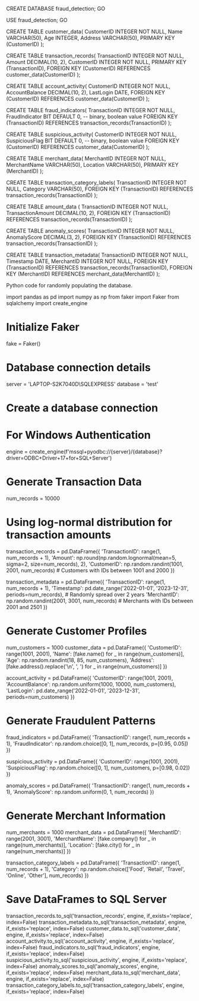 CREATE DATABASE fraud_detection;
GO

USE fraud_detection;
GO


CREATE TABLE customer_data(
    CustomerID INTEGER NOT NULL,
    Name VARCHAR(50),
    Age INTEGER,
	Address VARCHAR(50),
    PRIMARY KEY (CustomerID)
);

CREATE TABLE transaction_records(
    TransactionID INTEGER NOT NULL,
    Amount DECIMAL(10, 2),
    CustomerID INTEGER NOT NULL,
    PRIMARY KEY (TransactionID),
    FOREIGN KEY (CustomerID) REFERENCES customer_data(CustomerID)
);

CREATE TABLE account_activity(
    CustomerID INTEGER NOT NULL,
    AccountBalance DECIMAL(10, 2),
    LastLogin DATE,
    FOREIGN KEY (CustomerID) REFERENCES customer_data(CustomerID)
);

CREATE TABLE fraud_indicators(
    TransactionID INTEGER NOT NULL,
    FraudIndicator BIT DEFAULT 0, -- binary, boolean value
    FOREIGN KEY (TransactionID) REFERENCES transaction_records(TransactionID)
);

CREATE TABLE suspicious_activity(
    CustomerID INTEGER NOT NULL,
    SuspiciousFlag BIT DEFAULT 0, -- binary, boolean value
    FOREIGN KEY (CustomerID) REFERENCES customer_data(CustomerID)
);

CREATE TABLE merchant_data(
    MerchantID INTEGER NOT NULL,
    MerchantName VARCHAR(50),
    Location VARCHAR(50),
    PRIMARY KEY (MerchantID)
);

CREATE TABLE transaction_category_labels(
    TransactionID INTEGER NOT NULL,
    Category VARCHAR(50),
    FOREIGN KEY (TransactionID) REFERENCES transaction_records(TransactionID)
);

CREATE TABLE amount_data (
    TransactionID INTEGER NOT NULL,
    TransactionAmount DECIMAL(10, 2),
    FOREIGN KEY (TransactionID) REFERENCES transaction_records(TransactionID)
);

CREATE TABLE anomaly_scores(
    TransactionID INTEGER NOT NULL,
    AnomalyScore DECIMAL(3, 2),
    FOREIGN KEY (TransactionID) REFERENCES transaction_records(TransactionID)
);

CREATE TABLE transaction_metadata(
    TransactionID INTEGER NOT NULL,
    Timestamp DATE,
    MerchantID INTEGER NOT NULL,
    FOREIGN KEY (TransactionID) REFERENCES transaction_records(TransactionID),
    FOREIGN KEY (MerchantID) REFERENCES merchant_data(MerchantID)
);

Python code for randomly populating the database.

import pandas as pd
import numpy as np
from faker import Faker
from sqlalchemy import create_engine

# Initialize Faker
fake = Faker()

# Database connection details
server = 'LAPTOP-S2K7040D\\SQLEXPRESS'
database = 'test'

# Create a database connection
# For Windows Authentication
engine = create_engine(f'mssql+pyodbc://{server}/{database}?driver=ODBC+Driver+17+for+SQL+Server')

# Generate Transaction Data
num_records = 10000

# Using log-normal distribution for transaction amounts
transaction_records = pd.DataFrame({
    'TransactionID': range(1, num_records + 1),
        'Amount': np.round(np.random.lognormal(mean=5, sigma=2, size=num_records), 2),
    'CustomerID': np.random.randint(1001, 2001, num_records)  # Customers with IDs between 1001 and 2000
})


transaction_metadata = pd.DataFrame({
    'TransactionID': range(1, num_records + 1),
    'Timestamp': pd.date_range('2022-01-01', '2023-12-31', periods=num_records),  # Randomly spread over 2 years
    'MerchantID': np.random.randint(2001, 3001, num_records)  # Merchants with IDs between 2001 and 2501
})

# Generate Customer Profiles
num_customers = 1000
customer_data = pd.DataFrame({
    'CustomerID': range(1001, 2001),
    'Name': [fake.name() for _ in range(num_customers)],
    'Age': np.random.randint(18, 85, num_customers),
    'Address': [fake.address().replace('\n', ', ') for _ in range(num_customers)]
})

account_activity = pd.DataFrame({
    'CustomerID': range(1001, 2001),
    'AccountBalance': np.random.uniform(1000, 10000, num_customers),
    'LastLogin': pd.date_range('2022-01-01', '2023-12-31', periods=num_customers)
})

# Generate Fraudulent Patterns
fraud_indicators = pd.DataFrame({
    'TransactionID': range(1, num_records + 1),
    'FraudIndicator': np.random.choice([0, 1], num_records, p=[0.95, 0.05])
})

suspicious_activity = pd.DataFrame({
    'CustomerID': range(1001, 2001),
    'SuspiciousFlag': np.random.choice([0, 1], num_customers, p=[0.98, 0.02])
})

anomaly_scores = pd.DataFrame({
    'TransactionID': range(1, num_records + 1),
    'AnomalyScore': np.random.uniform(0, 1, num_records)
})

# Generate Merchant Information
num_merchants = 1000
merchant_data = pd.DataFrame({
    'MerchantID': range(2001, 3001),
    'MerchantName': [fake.company() for _ in range(num_merchants)],
    'Location': [fake.city() for _ in range(num_merchants)]
})

transaction_category_labels = pd.DataFrame({
    'TransactionID': range(1, num_records + 1),
    'Category': np.random.choice(['Food', 'Retail', 'Travel', 'Online', 'Other'], num_records)
})

# Save DataFrames to SQL Server
transaction_records.to_sql('transaction_records', engine, if_exists='replace', index=False)
transaction_metadata.to_sql('transaction_metadata', engine, if_exists='replace', index=False)
customer_data.to_sql('customer_data', engine, if_exists='replace', index=False)
account_activity.to_sql('account_activity', engine, if_exists='replace', index=False)
fraud_indicators.to_sql('fraud_indicators', engine, if_exists='replace', index=False)
suspicious_activity.to_sql('suspicious_activity', engine, if_exists='replace', index=False)
anomaly_scores.to_sql('anomaly_scores', engine, if_exists='replace', index=False)
merchant_data.to_sql('merchant_data', engine, if_exists='replace', index=False)
transaction_category_labels.to_sql('transaction_category_labels', engine, if_exists='replace', index=False)
